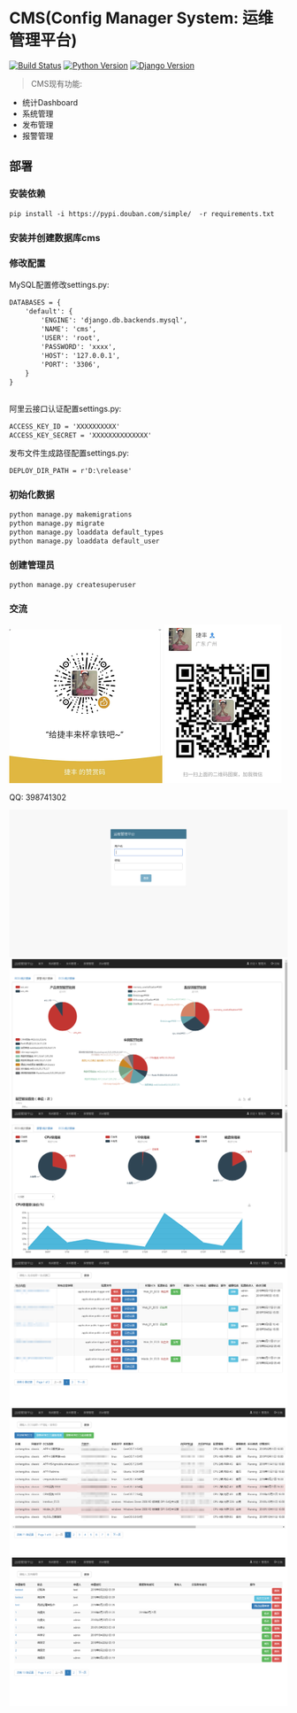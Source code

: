 CMS(Config Manager System: 运维管理平台)
==============================================

[![Build Status](https://img.shields.io/travis/rust-lang/rust.svg)](https://img.shields.io/travis/rust-lang/rust.svg)
[![Python Version](https://img.shields.io/badge/Python--2.7-paasing-green.svg)](https://img.shields.io/badge/Python--2.7-paasing-green.svg)
[![Django Version](https://img.shields.io/badge/Django--1.11.15-paasing-green.svg)](https://img.shields.io/badge/Django--1.11.15-paasing-green.svg)

> CMS现有功能:

- 统计Dashboard
- 系统管理
- 发布管理
- 报警管理

## 部署

### 安装依赖

```
pip install -i https://pypi.douban.com/simple/  -r requirements.txt
```

### 安装并创建数据库cms


### 修改配置


MySQL配置修改settings.py:

```
DATABASES = {
    'default': {
        'ENGINE': 'django.db.backends.mysql',
        'NAME': 'cms',
        'USER': 'root',
        'PASSWORD': 'xxxx',
        'HOST': '127.0.0.1',
        'PORT': '3306',
    }
}


```

阿里云接口认证配置settings.py:
```
ACCESS_KEY_ID = 'XXXXXXXXXX'
ACCESS_KEY_SECRET = 'XXXXXXXXXXXXXX'

```


发布文件生成路径配置settings.py:
```
DEPLOY_DIR_PATH = r'D:\release'

```


### 初始化数据
```
python manage.py makemigrations
python manage.py migrate
python manage.py loaddata default_types
python manage.py loaddata default_user

```


### 创建管理员

```
python manage.py createsuperuser
```

### 交流
![赞赏](https://raw.githubusercontent.com/CJFJack/ConfigManager/master/doc/images/wxzs.png)
![微信](https://raw.githubusercontent.com/CJFJack/ConfigManager/master/doc/images/wx.png)

QQ: 398741302

![cms](https://raw.githubusercontent.com/CJFJack/ConfigManager/master/doc/images/login.png)
![cms](https://raw.githubusercontent.com/CJFJack/ConfigManager/master/doc/images/acs_alarm_report.png)
![cms](https://raw.githubusercontent.com/CJFJack/ConfigManager/master/doc/images/acs_rds_report.png)
![cms](https://raw.githubusercontent.com/CJFJack/ConfigManager/master/doc/images/cms_config_manager.png)
![cms](https://raw.githubusercontent.com/CJFJack/ConfigManager/master/doc/images/cms_ecs_manager.png)
![cms](https://raw.githubusercontent.com/CJFJack/ConfigManager/master/doc/images/cms_deploy_apply.png)